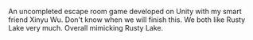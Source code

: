 An uncompleted escape room game developed on Unity with my smart friend Xinyu Wu.
Don't know when we will finish this.
We both like Rusty Lake very much.
Overall mimicking Rusty Lake.
